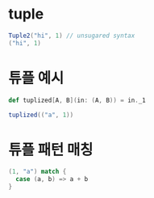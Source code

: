 # tuple

```scala
Tuple2("hi", 1) // unsugared syntax
("hi", 1)
```

# 튜플 예시

```scala
def tuplized[A, B](in: (A, B)) = in._1

tuplized(("a", 1))

```

# 튜플 패턴 매칭

```scala
(1, "a") match {
  case (a, b) => a + b
}
```
